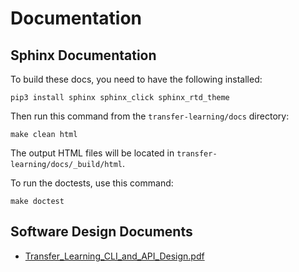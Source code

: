 # Documentation

## Sphinx Documentation

To build these docs, you need to have the following installed:

```
pip3 install sphinx sphinx_click sphinx_rtd_theme
```
 
Then run this command from the `transfer-learning/docs` directory:

```
make clean html 
```

The output HTML files will be located in `transfer-learning/docs/_build/html`.

To run the doctests, use this command:

```
make doctest
```

## Software Design Documents

* [Transfer_Learning_CLI_and_API_Design.pdf](/docs/sw_design/Transfer_Learning_CLI_and_API_Design.pdf)

